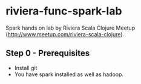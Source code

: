 riviera-func-spark-lab
======================

Spark hands on lab by Riviera Scala Clojure Meetup (http://www.meetup.com/riviera-scala-clojure).

Step 0 - Prerequisites
------------------------
* Install git 
* You have spark installed as well as hadoop.




